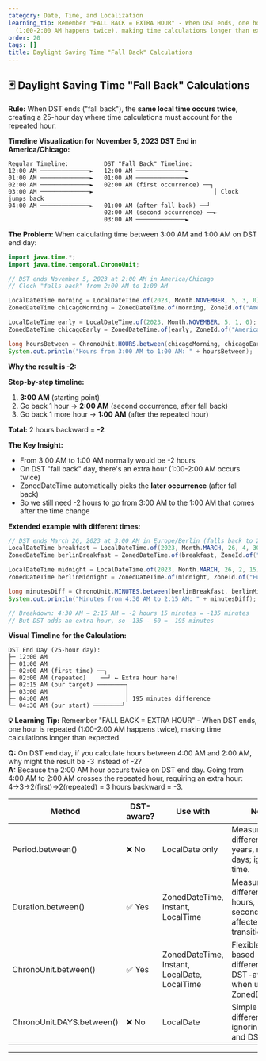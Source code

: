 ```yaml
---
category: Date, Time, and Localization
learning_tip: Remember "FALL BACK = EXTRA HOUR" - When DST ends, one hour is repeated
  (1:00-2:00 AM happens twice), making time calculations longer than expected.
order: 20
tags: []
title: Daylight Saving Time "Fall Back" Calculations
---
```


## 🃏 Daylight Saving Time "Fall Back" Calculations

**Rule:** When DST ends ("fall back"), the **same local time occurs twice**, creating a 25-hour day where time calculations must account for the repeated hour.

**Timeline Visualization for November 5, 2023 DST End in America/Chicago:**

```
Regular Timeline:          DST "Fall Back" Timeline:
12:00 AM ──────────────►   12:00 AM ──────────────►
01:00 AM ──────────────►   01:00 AM ──────────────►
02:00 AM ──────────────►   02:00 AM (first occurrence) ──┐
03:00 AM ──────────────►                                  │ Clock jumps back
04:00 AM ──────────────►   01:00 AM (after fall back) ──┘
                           02:00 AM (second occurrence) ──►
                           03:00 AM ──────────────►
```

**The Problem:** When calculating time between 3:00 AM and 1:00 AM on DST end day:

```java
import java.time.*;
import java.time.temporal.ChronoUnit;

// DST ends November 5, 2023 at 2:00 AM in America/Chicago
// Clock "falls back" from 2:00 AM to 1:00 AM

LocalDateTime morning = LocalDateTime.of(2023, Month.NOVEMBER, 5, 3, 0);    // 3:00 AM
ZonedDateTime chicagoMorning = ZonedDateTime.of(morning, ZoneId.of("America/Chicago"));

LocalDateTime early = LocalDateTime.of(2023, Month.NOVEMBER, 5, 1, 0);      // 1:00 AM  
ZonedDateTime chicagoEarly = ZonedDateTime.of(early, ZoneId.of("America/Chicago"));

long hoursBetween = ChronoUnit.HOURS.between(chicagoMorning, chicagoEarly);
System.out.println("Hours from 3:00 AM to 1:00 AM: " + hoursBetween);  // -2
```

**Why the result is -2:**

**Step-by-step timeline:**
1. **3:00 AM** (starting point)
2. Go back 1 hour → **2:00 AM** (second occurrence, after fall back)
3. Go back 1 more hour → **1:00 AM** (after the repeated hour)

**Total:** 2 hours backward = **-2**

**The Key Insight:** 
- From 3:00 AM to 1:00 AM normally would be -2 hours
- On DST "fall back" day, there's an extra hour (1:00-2:00 AM occurs twice)
- ZonedDateTime automatically picks the **later occurrence** (after fall back)
- So we still need -2 hours to go from 3:00 AM to the 1:00 AM that comes after the time change

**Extended example with different times:**
```java
// DST ends March 26, 2023 at 3:00 AM in Europe/Berlin (falls back to 2:00 AM)
LocalDateTime breakfast = LocalDateTime.of(2023, Month.MARCH, 26, 4, 30);   // 4:30 AM
ZonedDateTime berlinBreakfast = ZonedDateTime.of(breakfast, ZoneId.of("Europe/Berlin"));

LocalDateTime midnight = LocalDateTime.of(2023, Month.MARCH, 26, 2, 15);    // 2:15 AM
ZonedDateTime berlinMidnight = ZonedDateTime.of(midnight, ZoneId.of("Europe/Berlin"));

long minutesDiff = ChronoUnit.MINUTES.between(berlinBreakfast, berlinMidnight);
System.out.println("Minutes from 4:30 AM to 2:15 AM: " + minutesDiff);    // -195

// Breakdown: 4:30 AM → 2:15 AM = -2 hours 15 minutes = -135 minutes
// But DST adds an extra hour, so -135 - 60 = -195 minutes
```

**Visual Timeline for the Calculation:**
```
DST End Day (25-hour day):
├─ 12:00 AM
├─ 01:00 AM  
├─ 02:00 AM (first time) ──┐
├─ 02:00 AM (repeated)    ──┘ ← Extra hour here!
├─ 02:15 AM (our target) ────────┐
├─ 03:00 AM                      │
├─ 04:00 AM                      │ 195 minutes difference
└─ 04:30 AM (our start) ────────┘
```

**💡 Learning Tip:** Remember "FALL BACK = EXTRA HOUR" - When DST ends, one hour is repeated (1:00-2:00 AM happens twice), making time calculations longer than expected.

**Q:** On DST end day, if you calculate hours between 4:00 AM and 2:00 AM, why might the result be -3 instead of -2?  
**A:** Because the 2:00 AM hour occurs twice on DST end day. Going from 4:00 AM to 2:00 AM crosses the repeated hour, requiring an extra hour: 4→3→2(first)→2(repeated) = 3 hours backward = -3.

| Method                      | DST-aware? | Use with                         | Notes                                                       |
|-----------------------------|------------|---------------------------------|-------------------------------------------------------------|
| Period.between()             | ❌ No      | LocalDate only                   | Measures difference in years, months, days; ignores time.   |
| Duration.between()           | ✅ Yes     | ZonedDateTime, Instant, LocalTime | Measures difference in hours, minutes, seconds; affected by DST transitions. |
| ChronoUnit.between()         | ✅ Yes     | ZonedDateTime, Instant, LocalDate, LocalTime | Flexible unit-based difference; DST-aware when used with ZonedDateTime. |
| ChronoUnit.DAYS.between()    | ❌ No      | LocalDate                       | Simple day difference ignoring time and DST.                |

---